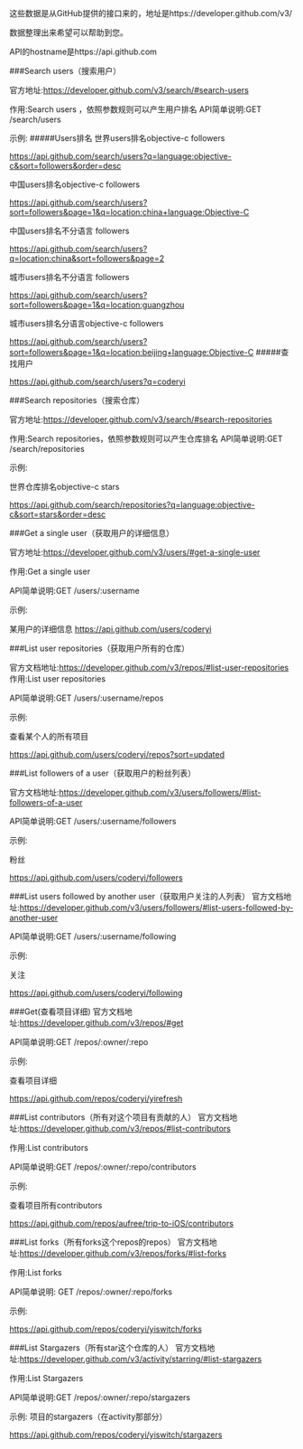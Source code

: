 
这些数据是从GitHub提供的接口来的，地址是https://developer.github.com/v3/

数据整理出来希望可以帮助到您。

API的hostname是https://api.github.com

###Search users（搜索用户）

官方地址:https://developer.github.com/v3/search/#search-users

作用:Search users ，依照参数规则可以产生用户排名
API简单说明:GET /search/users

示例:
#####Users排名
世界users排名objective-c followers

https://api.github.com/search/users?q=language:objective-c&sort=followers&order=desc

中国users排名objective-c followers

https://api.github.com/search/users?sort=followers&page=1&q=location:china+language:Objective-C

中国users排名不分语言 followers

https://api.github.com/search/users?q=location:china&sort=followers&page=2

城市users排名不分语言 followers

https://api.github.com/search/users?sort=followers&page=1&q=location:guangzhou

城市users排名分语言objective-c followers

https://api.github.com/search/users?sort=followers&page=1&q=location:beijing+language:Objective-C
#####查找用户

https://api.github.com/search/users?q=coderyi

###Search repositories（搜索仓库）

官方地址:https://developer.github.com/v3/search/#search-repositories

作用:Search repositories，依照参数规则可以产生仓库排名
API简单说明:GET /search/repositories

示例:

世界仓库排名objective-c stars

https://api.github.com/search/repositories?q=language:objective-c&sort=stars&order=desc

###Get a single user（获取用户的详细信息）



官方地址:https://developer.github.com/v3/users/#get-a-single-user

作用:Get a single user 

API简单说明:GET /users/:username

示例:

某用户的详细信息   https://api.github.com/users/coderyi

###List user repositories（获取用户所有的仓库）

官方文档地址:https://developer.github.com/v3/repos/#list-user-repositories
作用:List user repositories

API简单说明:GET /users/:username/repos

示例:

查看某个人的所有项目

https://api.github.com/users/coderyi/repos?sort=updated



###List followers of a user（获取用户的粉丝列表）

官方文档地址:https://developer.github.com/v3/users/followers/#list-followers-of-a-user

API简单说明:GET /users/:username/followers

示例:

粉丝

https://api.github.com/users/coderyi/followers



###List users followed by another user（获取用户关注的人列表）
官方文档地址:https://developer.github.com/v3/users/followers/#list-users-followed-by-another-user

API简单说明:GET /users/:username/following

示例:

关注

https://api.github.com/users/coderyi/following

###Get(查看项目详细)
官方文档地址:https://developer.github.com/v3/repos/#get

API简单说明:GET /repos/:owner/:repo

示例:

查看项目详细

https://api.github.com/repos/coderyi/yirefresh

###List contributors（所有对这个项目有贡献的人）
官方文档地址:https://developer.github.com/v3/repos/#list-contributors

作用:List contributors 

API简单说明:GET /repos/:owner/:repo/contributors

示例:

查看项目所有contributors

https://api.github.com/repos/aufree/trip-to-iOS/contributors

###List forks（所有forks这个repos的repos）
官方文档地址:https://developer.github.com/v3/repos/forks/#list-forks

作用:List forks 

API简单说明: GET /repos/:owner/:repo/forks

示例:

https://api.github.com/repos/coderyi/yiswitch/forks

###List Stargazers（所有star这个仓库的人）
官方文档地址:https://developer.github.com/v3/activity/starring/#list-stargazers

作用:List Stargazers 

API简单说明:GET /repos/:owner/:repo/stargazers

示例:
项目的stargazers（在activity那部分）

https://api.github.com/repos/coderyi/yiswitch/stargazers







